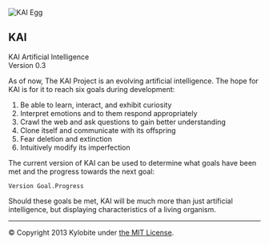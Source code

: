 ![KAI Egg](http://i.imgur.com/1sqlydY.png)

KAI
-----
KAI Artificial Intelligence<br>Version 0.3

As of now, The KAI Project is an evolving artificial intelligence. The hope for KAI is for it to reach six goals during development:

1.  Be able to learn, interact, and exhibit curiosity
2.  Interpret emotions and to them respond appropriately
3.  Crawl the web and ask questions to gain better understanding
4.  Clone itself and communicate with its offspring
5.  Fear deletion and extinction
6.  Intuitively modify its imperfection

The current version of KAI can be used to determine what goals have been met and the progress towards the next goal:

```
Version Goal.Progress
```

Should these goals be met, KAI will be much more than just artificial intelligence, but displaying characteristics of a living organism.
***
&copy; Copyright 2013 Kylobite under [the MIT License](LICENSE).